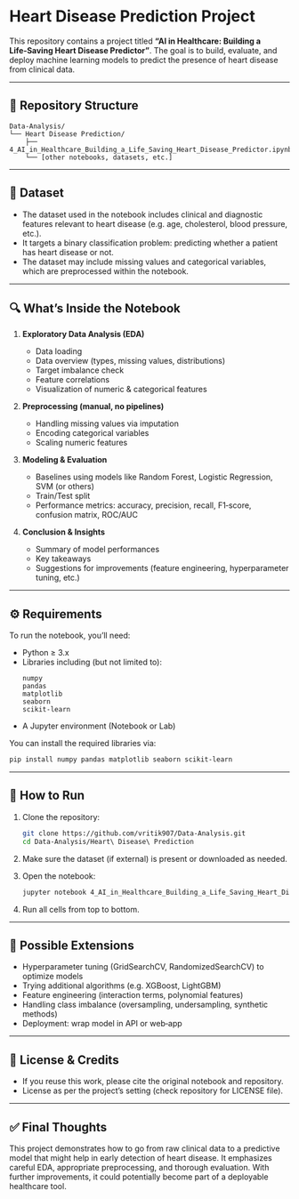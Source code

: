 # Heart Disease Prediction Project

This repository contains a project titled **“AI in Healthcare: Building a Life‑Saving Heart Disease Predictor”**. The goal is to build, evaluate, and deploy machine learning models to predict the presence of heart disease from clinical data.

---

## 📂 Repository Structure

```
Data‑Analysis/
└── Heart Disease Prediction/
    ├── 4_AI_in_Healthcare_Building_a_Life_Saving_Heart_Disease_Predictor.ipynb
    └── [other notebooks, datasets, etc.]
```

---

## 🧠 Dataset

- The dataset used in the notebook includes clinical and diagnostic features relevant to heart disease (e.g. age, cholesterol, blood pressure, etc.).  
- It targets a binary classification problem: predicting whether a patient has heart disease or not.  
- The dataset may include missing values and categorical variables, which are preprocessed within the notebook.

---

## 🔍 What’s Inside the Notebook

1. **Exploratory Data Analysis (EDA)**  
   - Data loading  
   - Data overview (types, missing values, distributions)  
   - Target imbalance check  
   - Feature correlations  
   - Visualization of numeric & categorical features  

2. **Preprocessing (manual, no pipelines)**  
   - Handling missing values via imputation  
   - Encoding categorical variables  
   - Scaling numeric features  

3. **Modeling & Evaluation**  
   - Baselines using models like Random Forest, Logistic Regression, SVM (or others)  
   - Train/Test split  
   - Performance metrics: accuracy, precision, recall, F1‑score, confusion matrix, ROC/AUC  

4. **Conclusion & Insights**  
   - Summary of model performances  
   - Key takeaways  
   - Suggestions for improvements (feature engineering, hyperparameter tuning, etc.)

---

## ⚙️ Requirements

To run the notebook, you’ll need:

- Python ≥ 3.x  
- Libraries including (but not limited to):  
  ```
  numpy
  pandas
  matplotlib
  seaborn
  scikit‑learn
  ```
- A Jupyter environment (Notebook or Lab)

You can install the required libraries via:

```bash
pip install numpy pandas matplotlib seaborn scikit-learn
```

---

## 🚀 How to Run

1. Clone the repository:

    ```bash
    git clone https://github.com/vritik907/Data-Analysis.git
    cd Data-Analysis/Heart\ Disease\ Prediction
    ```

2. Make sure the dataset (if external) is present or downloaded as needed.

3. Open the notebook:

    ```bash
    jupyter notebook 4_AI_in_Healthcare_Building_a_Life_Saving_Heart_Disease_Predictor.ipynb
    ```

4. Run all cells from top to bottom.

---

## 🔮 Possible Extensions

- Hyperparameter tuning (GridSearchCV, RandomizedSearchCV) to optimize models  
- Trying additional algorithms (e.g. XGBoost, LightGBM)  
- Feature engineering (interaction terms, polynomial features)  
- Handling class imbalance (oversampling, undersampling, synthetic methods)  
- Deployment: wrap model in API or web‑app  

---

## 📄 License & Credits

- If you reuse this work, please cite the original notebook and repository.  
- License as per the project’s setting (check repository for LICENSE file).

---

## ✅ Final Thoughts

This project demonstrates how to go from raw clinical data to a predictive model that might help in early detection of heart disease. It emphasizes careful EDA, appropriate preprocessing, and thorough evaluation. With further improvements, it could potentially become part of a deployable healthcare tool.
